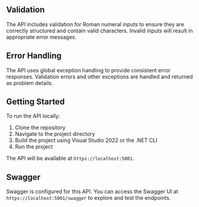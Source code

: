 
## Validation

The API includes validation for Roman numeral inputs to ensure they are correctly structured and contain valid characters. Invalid inputs will result in appropriate error messages.

## Error Handling

The API uses global exception handling to provide consistent error responses. Validation errors and other exceptions are handled and returned as problem details.

## Getting Started

To run the API locally:

1. Clone the repository
2. Navigate to the project directory
3. Build the project using Visual Studio 2022 or the .NET CLI
4. Run the project

The API will be available at `https://localhost:5001`.

## Swagger

Swagger is configured for this API. You can access the Swagger UI at `https://localhost:5001/swagger` to explore and test the endpoints.


